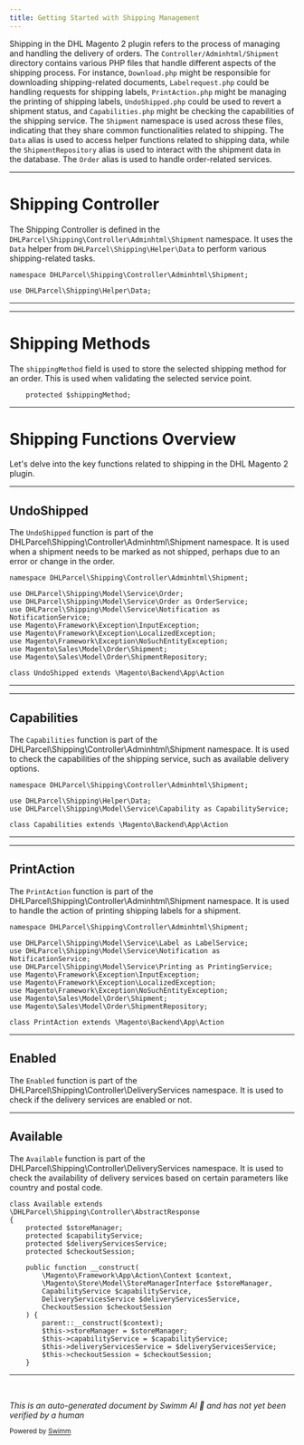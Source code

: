 ```yaml
---
title: Getting Started with Shipping Management
---
```

Shipping in the DHL Magento 2 plugin refers to the process of managing and handling the delivery of orders. The `Controller/Adminhtml/Shipment` directory contains various PHP files that handle different aspects of the shipping process. For instance, `Download.php` might be responsible for downloading shipping-related documents, `Labelrequest.php` could be handling requests for shipping labels, `PrintAction.php` might be managing the printing of shipping labels, `UndoShipped.php` could be used to revert a shipment status, and `Capabilities.php` might be checking the capabilities of the shipping service. The `Shipment` namespace is used across these files, indicating that they share common functionalities related to shipping. The `Data` alias is used to access helper functions related to shipping data, while the `ShipmentRepository` alias is used to interact with the shipment data in the database. The `Order` alias is used to handle order-related services.

<SwmSnippet path="/Controller/Adminhtml/Shipment/Capabilities.php" line="3">

---

# Shipping Controller

The Shipping Controller is defined in the `DHLParcel\Shipping\Controller\Adminhtml\Shipment` namespace. It uses the `Data` helper from `DHLParcel\Shipping\Helper\Data` to perform various shipping-related tasks.

```hack
namespace DHLParcel\Shipping\Controller\Adminhtml\Shipment;

use DHLParcel\Shipping\Helper\Data;
```

---

</SwmSnippet>

<SwmSnippet path="/Controller/ServicePoint/Validate.php" line="13">

---

# Shipping Methods

The `shippingMethod` field is used to store the selected shipping method for an order. This is used when validating the selected service point.

```hack
    protected $shippingMethod;

```

---

</SwmSnippet>

# Shipping Functions Overview

Let's delve into the key functions related to shipping in the DHL Magento 2 plugin.

<SwmSnippet path="/Controller/Adminhtml/Shipment/UndoShipped.php" line="19">

---

## UndoShipped

The `UndoShipped` function is part of the DHLParcel\\Shipping\\Controller\\Adminhtml\\Shipment namespace. It is used when a shipment needs to be marked as not shipped, perhaps due to an error or change in the order.

```hack
namespace DHLParcel\Shipping\Controller\Adminhtml\Shipment;

use DHLParcel\Shipping\Model\Service\Order;
use DHLParcel\Shipping\Model\Service\Order as OrderService;
use DHLParcel\Shipping\Model\Service\Notification as NotificationService;
use Magento\Framework\Exception\InputException;
use Magento\Framework\Exception\LocalizedException;
use Magento\Framework\Exception\NoSuchEntityException;
use Magento\Sales\Model\Order\Shipment;
use Magento\Sales\Model\Order\ShipmentRepository;

class UndoShipped extends \Magento\Backend\App\Action
```

---

</SwmSnippet>

<SwmSnippet path="/Controller/Adminhtml/Shipment/Capabilities.php" line="3">

---

## Capabilities

The `Capabilities` function is part of the DHLParcel\\Shipping\\Controller\\Adminhtml\\Shipment namespace. It is used to check the capabilities of the shipping service, such as available delivery options.

```hack
namespace DHLParcel\Shipping\Controller\Adminhtml\Shipment;

use DHLParcel\Shipping\Helper\Data;
use DHLParcel\Shipping\Model\Service\Capability as CapabilityService;

class Capabilities extends \Magento\Backend\App\Action
```

---

</SwmSnippet>

<SwmSnippet path="/Controller/Adminhtml/Shipment/PrintAction.php" line="19">

---

## PrintAction

The `PrintAction` function is part of the DHLParcel\\Shipping\\Controller\\Adminhtml\\Shipment namespace. It is used to handle the action of printing shipping labels for a shipment.

```hack
namespace DHLParcel\Shipping\Controller\Adminhtml\Shipment;

use DHLParcel\Shipping\Model\Service\Label as LabelService;
use DHLParcel\Shipping\Model\Service\Notification as NotificationService;
use DHLParcel\Shipping\Model\Service\Printing as PrintingService;
use Magento\Framework\Exception\InputException;
use Magento\Framework\Exception\LocalizedException;
use Magento\Framework\Exception\NoSuchEntityException;
use Magento\Sales\Model\Order\Shipment;
use Magento\Sales\Model\Order\ShipmentRepository;

class PrintAction extends \Magento\Backend\App\Action
```

---

</SwmSnippet>

## Enabled

The `Enabled` function is part of the DHLParcel\\Shipping\\Controller\\DeliveryServices namespace. It is used to check if the delivery services are enabled or not.

<SwmSnippet path="/Controller/DeliveryServices/Available.php" line="10">

---

## Available

The `Available` function is part of the DHLParcel\\Shipping\\Controller\\DeliveryServices namespace. It is used to check the availability of delivery services based on certain parameters like country and postal code.

```hack
class Available extends \DHLParcel\Shipping\Controller\AbstractResponse
{
    protected $storeManager;
    protected $capabilityService;
    protected $deliveryServicesService;
    protected $checkoutSession;

    public function __construct(
        \Magento\Framework\App\Action\Context $context,
        \Magento\Store\Model\StoreManagerInterface $storeManager,
        CapabilityService $capabilityService,
        DeliveryServicesService $deliveryServicesService,
        CheckoutSession $checkoutSession
    ) {
        parent::__construct($context);
        $this->storeManager = $storeManager;
        $this->capabilityService = $capabilityService;
        $this->deliveryServicesService = $deliveryServicesService;
        $this->checkoutSession = $checkoutSession;
    }

```

---

</SwmSnippet>

&nbsp;

*This is an auto-generated document by Swimm AI 🌊 and has not yet been verified by a human*

<SwmMeta version="3.0.0" repo-id="Z2l0aHViJTNBJTNBZGhsLW1hZ2VudG8yLXBsdWdpbiUzQSUzQWdpbGFkbmF2b3Q=" repo-name="dhl-magento2-plugin"><sup>Powered by [Swimm](/)</sup></SwmMeta>
